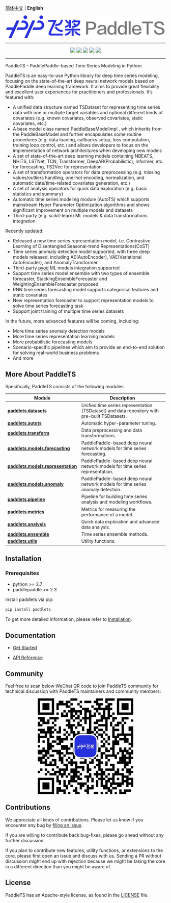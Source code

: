 [简体中文](./README_cn.md) |  **English**

<p align="center">
  <img src="docs/static/images/logo/paddlets-readme-logo.png" align="middle" width=500>
<p>

------------------------------------------------------------------------------------------

<p align="center">
  <a href="https://github.com/PaddlePaddle/PaddleTS/graphs/contributors"><img src="https://img.shields.io/github/contributors/PaddlePaddle/PaddleNLP?color=9ea"></a>
  <a href=""><img src="https://img.shields.io/badge/python-3.7+-aff.svg"></a>
  <a href=""><img src="https://img.shields.io/badge/paddlepaddle-2.3.0+-aff.svg"></a>
  <a href="https://github.com/PaddlePaddle/PaddleTS/commits"><img src="https://img.shields.io/github/commit-activity/m/PaddlePaddle/PaddleTS?color=3af"></a>
  <a href="https://github.com/PaddlePaddle/PaddleTS/issues"><img src="https://img.shields.io/github/issues/PaddlePaddle/PaddleTS?color=9cc"></a>
</p>

--------------------------------------------------------------------------------


PaddleTS - PaddlePaddle-based Time Series Modeling in Python

PaddleTS is an easy-to-use Python library for deep time series modeling,
    focusing on the state-of-the-art deep neural network models based on 
    PaddlePaddle deep learning framework. It aims to provide great flexibility 
    and excellent user experiences for practitioners and professionals. It’s featured with:

* A unified data structure named TSDataset for representing time series data with one 
    or multiple target variables and optional different kinds of covariates 
    (e.g. known covariates, observed covariates, static covariates, etc.)
* A base model class named PaddleBaseModelImpl , which inherits from the PaddleBaseModel 
    and further encapsulates some routine procedures (e.g. data loading, callbacks setup, 
    loss computation, training loop control, etc.) and allows developers to focus on 
    the implementation of network architectures when developing new models
* A set of state-of-the-art deep learning models containing
    NBEATS, NHiTS, LSTNet, TCN, Transformer, DeepAR(Probabilistic), Informer, etc. for forecasting, TS2Vec for representation
* A set of transformation operators for data preprocessing (e.g. missing values/outliers handling, 
    one-hot encoding, normalization, and automatic date/time-related covariates generation, etc.)
* A set of analysis operators for quick data exploration (e.g. basic statistics and summary)
* Automatic time series modeling module (AutoTS) which supports mainstream Hyper Parameter Optimization algorithms and shows significant improvement on multiple models and datasets
* Third-party (e.g. scikit-learn) ML models & data transformations integration

Recently updated:

* Released a new time series representation model, i.e. Contrastive Learning of Disentangled Seasonal-trend Representations(CoST)
* Time series anomaly detection model supported, with three deep models released, including AE(AutoEncoder), VAE(Variational AutoEncoder), and AnomalyTransformer
* Third-party [pyod](https://github.com/yzhao062/pyod) ML models integration supported
* Support time series model ensemble with two types of ensemble forecaster, StackingEnsembleForecaster and WeightingEnsembleForecaster proposed
* RNN time series forecasting model supports categorical features and static covariates
* New representation forecaster to support representation models to solve time series forecasting task
* Support joint training of multiple time series datasets

In the future, more advanced features will be coming, including:

* More time series anomaly detection models
* More time series representation learning models
* More probabilistic forecasting models
* Scenario-specific pipelines which aim to provide an end-to-end solution for solving real-world business problems
* And more


## More About PaddleTS

Specifically, PaddleTS consists of the following modules:


| Module                                                                                                                    | Description                                                                                   |
|---------------------------------------------------------------------------------------------------------------------------|-----------------------------------------------------------------------------------------------|
| [**paddlets.datasets**](https://paddlets.readthedocs.io/en/latest/source/modules/datasets/overview.html)                  | Unified time series representation (TSDataset) and data repository with pre-built TSDatasets. |
| [**paddlets.autots**](https://paddlets.readthedocs.io/en/latest/source/modules/autots/overview.html)                      | Automatic hyper-parameter tuning.                                                             |
| [**paddlets.transform**](https://paddlets.readthedocs.io/en/latest/source/modules/transform/overview.html)                | Data preprocessing and data transformations.                                                  |
| [**paddlets.models.forecasting**](https://paddlets.readthedocs.io/en/latest/source/modules/models/overview.html)          | PaddlePaddle-based deep neural network models for time series forecasting.                    |
| [**paddlets.models.representation**](https://paddlets.readthedocs.io/en/latest/source/modules/models/representation.html) | PaddlePaddle-based deep neural network models for time series representation.                 |
| [**paddlets.models.anomaly**](https://paddlets.readthedocs.io/en/latest/source/modules/models/anomaly.html)               | PaddlePaddle-based deep neural network models for time series anomaly detection.              |
| [**paddlets.pipeline**](https://paddlets.readthedocs.io/en/latest/source/modules/pipeline/overview.html)                  | Pipeline for building time series analysis and modeling workflows.                            |
| [**paddlets.metrics**](https://paddlets.readthedocs.io/en/latest/source/modules/metrics/overview.html)                    | Metrics for measuring the performance of a model.                                             |
| [**paddlets.analysis**](https://paddlets.readthedocs.io/en/latest/source/modules/analysis/overview.html)                  | Quick data exploration and advanced data analysis.                                            |
| [**paddlets.ensemble**](https://paddlets.readthedocs.io/en/latest/source/modules/ensemble/overview.html)                  | Time series ensemble methods.                                                                 |
| [**paddlets.utils**](https://paddlets.readthedocs.io/en/latest/source/modules/backtest/overview.html)                     | Utility functions.                                                                            |


## Installation

### Prerequisites

* python >= 3.7
* paddlepaddle >= 2.3

Install paddlets via pip:
```bash
pip install paddlets
```

To get more detailed information, please refer to [Installation](https://paddlets.readthedocs.io/en/latest/source/installation/overview.html).


## Documentation

* [Get Started](https://paddlets.readthedocs.io/en/latest/source/get_started/get_started.html)

* [API Reference](https://paddlets.readthedocs.io/en/latest/source/api/paddlets.analysis.html)


## Community

Feel free to scan below WeChat QR code to join PaddleTS community for technical discussion with PaddleTS maintainers and community members:
<p align="center">
    <img src="docs/static/images/wechat_qrcode/wechat_qrcode.jpg" align="middle" height=300 width=300>
</p>

## Contributions

We appreciate all kinds of contributions. Please let us know if you encounter any bug by [filing an issue](https://github.com/PaddlePaddle/PaddleTS/issues).

If you are willing to contribute back bug-fixes, please go ahead without any further discussion.

If you plan to contribute new features, utility functions, or extensions to the core, please first open an issue and discuss with us.
Sending a PR without discussion might end up with rejection because we might be taking the core in a different direction than you might be aware of.


## License
PaddleTS has an Apache-style license, as found in the [LICENSE](LICENSE) file.
